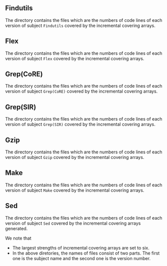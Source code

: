 Findutils
---------- 
The directory contains the files which are the numbers of code lines of each version of subject `Findutils` covered by the incremental covering arrays.

Flex
---------- 
The directory contains the files which are the numbers of code lines of each version of subject `Flex` covered by the incremental covering arrays.

Grep(CoRE)
---------- 
The directory contains the files which are the numbers of code lines of each version of subject `Grep(CoRE)` covered by the incremental covering arrays.

Grep(SIR)
---------- 
The directory contains the files which are the numbers of code lines of each version of subject `Grep(SIR)` covered by the incremental covering arrays.

Gzip
---------- 
The directory contains the files which are the numbers of code lines of each version of subject `Gzip` covered by the incremental covering arrays.

Make
---------- 
The directory contains the files which are the numbers of code lines of each version of subject `Make` covered by the incremental covering arrays.

Sed
---------- 
The directory contains the files which are the numbers of code lines of each version of subject `Sed` covered by the incremental covering arrays generated.

We note that
* The largest strengths of incremental covering arrays are set to six. 
* In the above diretories, the names of files consist of two parts. The first one is the subject name and the second one is the version number.
